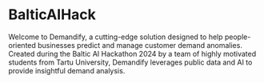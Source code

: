 # BalticAIHack

Welcome to Demandify, a cutting-edge solution designed to help people-oriented businesses predict and manage customer demand anomalies. Created during the Baltic AI Hackathon 2024 by a team of highly motivated students from Tartu University, Demandify leverages public data and AI to provide insightful demand analysis.

